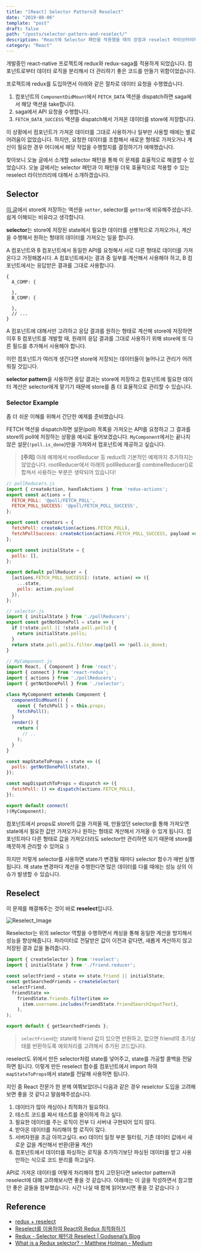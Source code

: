 ```yaml
---
title: "[React] Selector Pattern과 Reselect"
date: "2019-08-06"
template: "post"
draft: false
path: "/posts/selector-pattern-and-reselect/"
description: "React에 Selector 패턴을 적용했을 때의 장점과 reselect 라이브러리에 대해 정리한 글입니다."
category: "React"
---
```


개발중인 react-native 프로젝트에 redux와 redux-saga를 적용하게 되었습니다. 컴포넌트로부터 데이터 로직을 분리해서 더 관리하기 좋은 코드를 만들기 위함이었습니다.

프로젝트에 redux를 도입하면서 아래와 같은 절차로 데이터 요청을 수행했습니다.
1. 컴포넌트의 `ComponentDidMount`에서 `FETCH_DATA` 액션을 dispatch하면 saga에서 해당 액션을 take합니다.
2. saga에서 API 요청을 수행합니다. 
3. `FETCH_DATA_SUCCESS` 액션을 dispatch해서 가져온 데이터를 store에 저장합니다.

이 상황에서 컴포넌트가 가져온 데이터를 그대로 사용하거나 일부만 사용할 때에는 별로 어려움이 없었습니다. 하지만, 요청한 데이터를 조합해서 새로운 형태로 가져오거나 계산이 필요한 경우 어디에서 해당 작업을 수행할지를 결정하기가 애매했습니다.

찾아보니 오늘 글에서 소개할 selector 패턴을 통해 이 문제를 효율적으로 해결할 수 있었습니다. 오늘 글에서는 selector 패턴과 이 패턴을 더욱 효율적으로 적용할 수 있는 reselect 라이브러리에 대해서 소개하겠습니다. 

## Selector
[이 글](https://godsenal.github.io/2018/07/25/Redux-selector-%ED%8C%A8%ED%84%B4%EA%B3%BC-reselect/)에서 store에 저장하는 액션을 `setter`, selector를 `getter`에 비유해주셨습니다. 쉽게 이해되는 비유라고 생각합니다. 

**selector**는 store에 저장된 state에서 필요한 데이터를 선별적으로 가져오거나, 계산을 수행해서 원하는 형태의 데이터를 가져오는 일을 합니다.

A 컴포넌트와 B 컴포넌트에서 동일한 API를 요청해서 서로 다른 형태로 데이터를 가져온다고 가정해봅시다. A 컴포넌트에서는 결과 중 일부를 계산해서 사용해야 하고, B 컴포넌트에서는 응답받은 결과를 그대로 사용합니다.

```
{
  A_COMP: {
    
  },
  B_COMP: {
  
  },
  // ...
}
```

A 컴포넌트에 대해서만 고려하고 응답 결과를 원하는 형태로 계산해 store에 저장하면 이후 B 컴포넌트를 개발할 때, 원래의 응답 결과를 그대로 사용하기 위해 store에 또 다른 필드를 추가해서 사용해야 합니다. 

이런 컴포넌트가 여러개 생긴다면 store에 저장되는 데이터들이 늘어나고 관리가 어려워질 것입니다.

**selector pattern**을 사용하면 응답 결과는 store에 저장하고 컴포넌트에 필요한 데이터 계산은 selector에게 맡기기 때문에 store를 좀 더 효율적으로 관리할 수 있습니다.

### Selector Example
좀 더 쉬운 이해를 위해서 간단한 예제를 준비했습니다.

FETCH 액션을 dispatch하면 설문(poll) 목록을 가져오는 API를 요청하고 그 결과를 store의 poll에 저장하는 상황을 예시로 들어보겠습니다. `MyComponent`에서는 끝나지 않은 설문(`!poll.is_done`)만을 가져와서 컴포넌트에 제공하고 싶습니다.

> **[주의]** 아래 예제에서 rootReducer 등 redux의 기본적인 예제까지 추가하지는 않았습니다. rootReducer에서 아래의 pollReducer를 combineReducer()로 합쳐서 사용하는 부분은 생략되어 있습니다!

```js
// pollReducers.js
import { createAction, handleActions } from 'redux-actions';
export const actions = {
  FETCH_POLL: '@poll/FETCH_POLL',
  FETCH_POLL_SUCCESS: '@poll/FETCH_POLL_SUCCESS',
};

export const creators = {
  fetchPoll: createAction(actions.FETCH_POLL),
  fetchPollSuccess: createAction(actions.FETCH_POLL_SUCCESS, payload => payload),
};

export const initialState = {
  polls: [],
};

export default pollReducer = {
  [actions.FETCH_POLL_SUCCESS]: (state, action) => ({
    ...state,
    polls: action.payload
  }),
};
```

```js
// selector.js
import { initialState } from './pollReducers';
export const getNotDonePoll = state => {
  if (!state.poll || !state.poll.polls) {
    return initialState.polls;
  }
  return state.poll.polls.filter.map(poll => !poll.is_done);
}
```

```js
// MyComponent.js
import React, { Component } from 'react';
import { connect } from 'react-redux';
import { actions } from './pollReducers';
import { getNotDonePoll } from './selector';

class MyComponent extends Component {
  componentDidMount() {
    const { fetchPoll } = this.props;
    fetchPoll();
  }
  render() {
    return (
      // ..
    );
  }
}

const mapStateToProps = state => ({
  polls: getNotDonePoll(state),
});

const mapDispatchToProps = dispatch => ({
  fetchPoll: () => dispatch(actions.FETCH_POLL),
});

export default connect(
)(MyComponent);
```

컴포넌트에서 props로 store의 값을 가져올 때, 만들었던 selector를 통해 가져오면 state에서 필요한 값만 가져오거나 원하는 형태로 계산해서 가져올 수 있게 됩니다. 컴포넌트마다 다른 형태로 값을 가져오더라도 selector만 관리하면 되기 때문에 store를 깨끗하게 관리할 수 있어요 :)

하지만 저렇게 selector를 사용하면 state가 변경될 때마다 selector 함수가 매번 실행됩니다. 매 state 변경마다 계산을 수행한다면 많은 데이터를 다룰 때에는 성능 상의 이슈가 발생할 수 있습니다. 

## Reselect

이 문제를 해결해주는 것이 바로 **reselect**입니다. 

![Reselect_Image](https://miro.medium.com/max/2000/1*tKjjA3uxJKeirjYf_Ep7tw.jpeg)

Reselector는 위의 selector 역할을 수행하면서 캐싱을 통해 동일한 계산을 방지해서 성능을 향상해줍니다. 파라미터로 전달받은 값이 이전과 같다면, 새롭게 계산하지 않고 저장된 결과 값을 돌려줍니다.

```js
import { createSelector } from 'reselect';
import { initialState } from './friend.reducer';

const selectFriend = state => state.friend || initialState;
const getSearchedFriends = createSelector(
  selectFriend,
  friendState =>
    friendState.friends.filter(item => 
      item.username.includes(friendState.friendSearchInputText),
    ),
);

export default { getSearchedFriends };
```

> `selectFriend`는 state에 friend 값이 있으면 반환하고, 없으면 friend의 초기상태를 반환하도록 예외처리를 고려해서 추가된 코드입니다.

reselect도 위에서 만든 selector처럼 state를 넣어주고, state를 가공할 콜백을 전달하면 됩니다. 이렇게 만든 reselect 함수를 컴포넌트에서 import 하여 `mapStateToProps`에서 state를 전달해 사용하면 됩니다.

지인 중 React 전문가 한 분께 여쭤보았더니 다음과 같은 경우 reselctor 도입을 고려해보면 좋을 것 같다고 말씀해주셨습니다.

1. 데이터가 많아 캐싱이나 최적화가 필요하다.
2. 테스트 코드를 짜서 테스트를 용이하게 하고 싶다.
3. 필요한 데이터를 주는 로직이 전부 다 서버내 구현되어 있지 않다.
4. 받아온 데이터를 처리해야 할 로직이 많다.
5. 서버자원을 조금 아끼고싶다.
  ex) 데이터 일정 부분 필터링, 기존 데이터 값에서 새로운 값을 계산해서 반환(환율 계산)
4. 컴포넌트에서 데이터를 파싱하는 로직을 추가하기보단 파싱된 데이터를 받고 사용만하는 식으로 코드 분리를 하고싶다.

API로 가져온 데이터를 어떻게 처리해야 할지 고민된다면 selector pattern과 reselect에 대해 고려해보시면 좋을 것 같습니다. 아래에는 이 글을 작성하면서 참고했던 좋은 글들을 첨부했습니다. 시간 나실 때 함께 읽어보시면 좋을 것 같습니다 :)

## Reference
*  [redux + reselect](https://medium.com/@ljs0705/redux-reselect-490f9acc1090) 
* [Reselect를 이용하여 React와 Redux 최적화하기](http://guswnsxodlf.github.io/optimize-react-component-using-reselect)
* [Redux - Selector 패턴과 Reselect |   Godsenal’s Blog](https://godsenal.github.io/2018/07/25/Redux-selector-%ED%8C%A8%ED%84%B4%EA%B3%BC-reselect/)
* [What is a Redux selector? - Matthew Holman - Medium](https://medium.com/@matthew.holman/what-is-a-redux-selector-a517acee1fe8)
